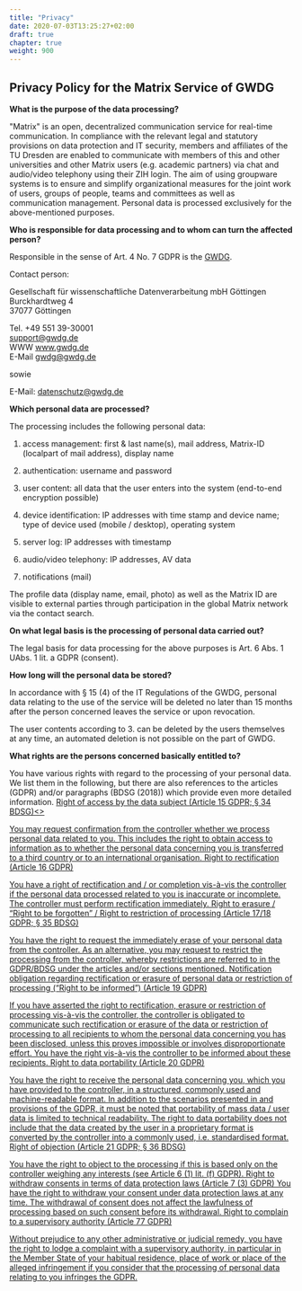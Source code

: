 ```yaml
---
title: "Privacy"
date: 2020-07-03T13:25:27+02:00
draft: true
chapter: true
weight: 900
---
```

## Privacy Policy for the Matrix Service of GWDG

**What is the purpose of the data processing?**

"Matrix" is an open, decentralized communication service for real-time communication. In compliance with the relevant legal and statutory provisions on data protection and IT security, members and affiliates of the TU Dresden are enabled to communicate with members of this and other universities and other Matrix users (e.g. academic partners) via chat and audio/video telephony using their ZIH login. The aim of using groupware systems is to ensure and simplify organizational measures for the joint work of users, groups of people, teams and committees as well as communication management. Personal data is processed exclusively for the above-mentioned purposes.

**Who is responsible for data processing and to whom can turn the affected person?**

Responsible
in the sense of Art. 4 No. 7 GDPR is the [GWDG](https://gwdg.de/impressum).

Contact person:

Gesellschaft für wissenschaftliche Datenverarbeitung mbH Göttingen <br>
Burckhardtweg 4 <br>
37077 Göttingen <br>


Tel. +49 551 39-30001 <br>
support@gwdg.de <br>
WWW	www.gwdg.de <br>
E-Mail	gwdg@gwdg.de <br>

sowie <br>

E-Mail: datenschutz@gwdg.de <br>


**Which personal data are processed?**

The processing includes the following personal data:

1. access management: first & last name(s), mail address, Matrix-ID (localpart of
    mail address), display name

2. authentication: username and password

3. user content: all data that the user enters into the system (end-to-end encryption possible)

4. device identification: IP addresses with time stamp and device name; type of device used (mobile / desktop), operating system

5. server log: IP addresses with timestamp

6. audio/video telephony: IP addresses, AV data

7. notifications (mail)

The profile data (display name, email, photo) as well as the Matrix ID are visible to external parties through participation in the global Matrix network via the contact search.

**On what legal basis is the processing of personal data carried out?**

The legal basis for data processing for the above purposes is Art. 6 Abs. 1 UAbs. 1 lit. a GDPR (consent). 

**How long will the personal data be stored?**

In accordance with § 15 (4) of the IT Regulations of the GWDG, personal data relating to the use of the service will be deleted no later than 15 months after the person concerned leaves the service or upon revocation.

The user contents according to 3. can be deleted by the users themselves at any time, an automated deletion is not possible on the part of GWDG.

**What rights are the persons concerned basically entitled to?**

You have various rights with regard to the processing of your personal data. We list them in the following, but there are also references to the articles (GDPR) and/or paragraphs (BDSG (2018)) which provide even more detailed information.
<u>Right of access by the data subject (Article 15 GDPR; § 34 BDSG)<>

You may request confirmation from the controller whether we process personal data related to you. This includes the right to obtain access to information as to whether the personal data concerning you is transferred to a third country or to an international organisation.
Right to rectification (Article 16 GDPR)

You have a right of rectification and / or completion vis-à-vis the controller if the personal data processed related to you is inaccurate or incomplete. The controller must perform rectification immediately.
Right to erasure / “Right to be forgotten” / Right to restriction of processing (Article 17/18 GDPR; § 35 BDSG)

You have the right to request the immediately erase of your personal data from the controller. As an alternative, you may request to restrict the processing from the controller, whereby restrictions are referred to in the GDPR/BDSG under the articles and/or sections mentioned.
Notification obligation regarding rectification or erasure of personal data or restriction of processing (“Right to be informed”) (Article 19 GDPR)

If you have asserted the right to rectification, erasure or restriction of processing vis-à-vis the controller, the controller is obligated to communicate such rectification or erasure of the data or restriction of processing to all recipients to whom the personal data concerning you has been disclosed, unless this proves impossible or involves disproportionate effort. You have the right vis-à-vis the controller to be informed about these recipients.
Right to data portability (Article 20 GDPR)

You have the right to receive the personal data concerning you, which you have provided to the controller, in a structured, commonly used and machine-readable format. In addition to the scenarios presented in and provisions of the GDPR, it must be noted that portability of mass data / user data is limited to technical readability. The right to data portability does not include that the data created by the user in a proprietary format is converted by the controller into a commonly used, i.e. standardised format.
Right of objection (Article 21 GDPR; § 36 BDSG)

You have the right to object to the processing if this is based only on the controller weighing any interests (see Article 6 (1) lit. (f) GDPR). Right to withdraw consents in terms of data protection laws (Article 7 (3) GDPR) You have the right to withdraw your consent under data protection laws at any time. The withdrawal of consent does not affect the lawfulness of processing based on such consent before its withdrawal.
Right to complain to a supervisory authority (Article 77 GDPR)

Without prejudice to any other administrative or judicial remedy, you have the right to lodge a complaint with a supervisory authority, in particular in the Member State of your habitual residence, place of work or place of the alleged infringement if you consider that the processing of personal data relating to you infringes the GDPR.
